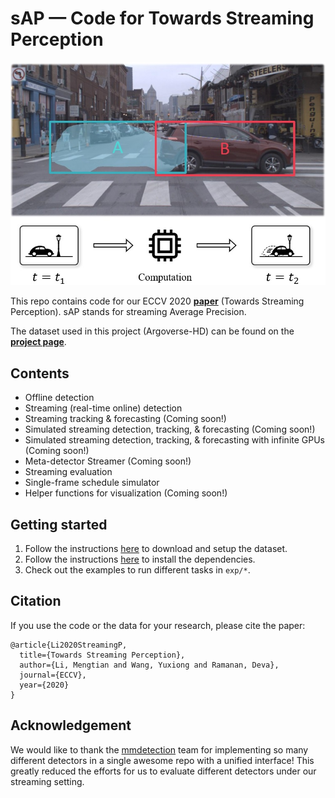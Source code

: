 # sAP &mdash; Code for Towards Streaming Perception

<p align="center"><img alt="Teaser" src="doc/img/streaming.jpg"></p>

This repo contains code for our ECCV 2020 [**paper**](https://www.cs.cmu.edu/~mengtial/proj/streaming/Martin%20-%20Streaming%20Perception.pdf?v=0.1) (Towards Streaming Perception). sAP stands for streaming Average Precision.

The dataset used in this project (Argoverse-HD) can be found on the [**project page**](http://www.cs.cmu.edu/~mengtial/proj/streaming/).


## Contents

- Offline detection
- Streaming (real-time online) detection
- Streaming tracking \& forecasting (Coming soon!)
- Simulated streaming detection, tracking, \& forecasting (Coming soon!)
- Simulated streaming detection, tracking, \& forecasting with infinite GPUs (Coming soon!)
- Meta-detector Streamer (Coming soon!)
- Streaming evaluation
- Single-frame schedule simulator
- Helper functions for visualization (Coming soon!)


## Getting started

1. Follow the instructions [here](doc/data_setup.md) to download and setup the dataset.
1. Follow the instructions [here](doc/code_setup.md) to install the dependencies.
1. Check out the examples to run different tasks in `exp/*`.


## Citation
If you use the code or the data for your research, please cite the paper:

```
@article{Li2020StreamingP,
  title={Towards Streaming Perception},
  author={Li, Mengtian and Wang, Yuxiong and Ramanan, Deva},
  journal={ECCV},
  year={2020}
}
```

## Acknowledgement
We would like to thank the [mmdetection](https://github.com/open-mmlab/mmdetection) team for implementing so many different detectors in a single awesome repo with a unified interface! This greatly reduced the efforts for us to evaluate different detectors under our streaming setting.
